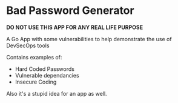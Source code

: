 # Bad Password Generator

**DO NOT USE THIS APP FOR ANY REAL LIFE PURPOSE**

A Go App with some vulnerabilities to help demonstrate the use of DevSecOps tools

Contains examples of:
- Hard Coded Passwords
- Vulnerable dependancies
- Insecure Coding

Also it's a stupid idea for an app as well.